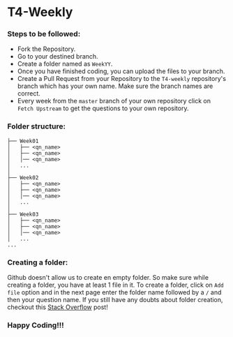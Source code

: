 # T4-Weekly

### Steps to be followed:
- Fork the Repository.
- Go to your destined branch.
- Create a folder named as `WeekYY`.
- Once you have finished coding, you can upload the files to your branch.
- Create a Pull Request from your Repository to the `T4-weekly` repository's branch which has your own name. Make sure the branch names are correct.
- Every week from the `master` branch of your own repository click on `Fetch Upstream` to get the questions to your own repository. 

### Folder structure:
```
├── Week01
│   ├── <qn_name>
│   ├── <qn_name>
│   │── <qn_name>
│	...
│
├── Week02
│   ├── <qn_name>
│   ├── <qn_name>
│   │── <qn_name>
│	...
│
├── Week03
│   ├── <qn_name>
│   ├── <qn_name>
│   │── <qn_name>
│	...
...
```

### Creating a folder:
Github doesn't allow us to create en empty folder. So make sure while creating a folder, you have at least 1 file in it. To create a folder, click on `Add file` option and in the next page enter the folder name followed by a `/` and then your question name. If you still have any doubts about folder creation, checkout this [Stack Overflow](https://stackoverflow.com/questions/12258399/how-do-i-create-a-folder-in-a-github-repository) post!

### Happy Coding!!! 
